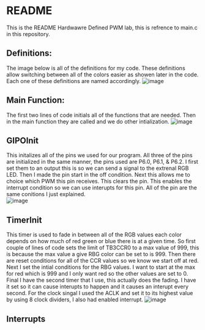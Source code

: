 # README
This is the README Hardwawre Defined PWM lab, this is refrence to main.c in this repository.
## Definitions:
The image below is all of the definitions for my code. These definitions allow switching between all of the colors easier as showen later in the code.
Each one of these definitions are named accordingly.
![image](https://user-images.githubusercontent.com/113445493/234738858-b43476c2-a1ac-44ee-8655-b4261931ba4d.png)

## Main Function:
The first two lines of code initials all of the functions that are needed. Then in the main function they are called and we do other intialization.
![image](https://user-images.githubusercontent.com/113445493/234738988-5a8c01c8-479b-45c2-9d16-91c8bd626a17.png)

## GIPOInit
This initalizes all of the pins we used for our program. All three of the pins are initialized in the same manner, the pins used are P6.0, P6.1, & P6.2. I first set them to an output this is so we can send a signal to the extrenal RGB LED. Then I made the pin start in the off condition. Next this allows me to choice which PWM this pin receives. This clears the pin. This enables the interrupt condition so we can use interupts for this pin. All of the pin are the same conitions I just explained.  
![image](https://user-images.githubusercontent.com/113445493/234740459-09c34917-a622-46ea-bafc-96bd44f96435.png)

## TimerInit
This timer is used to fade in between all of the RGB values each color depends on how much of red green or blue there is at a given time. So first couple of lines of code sets the limit of TB3CCR0 to a max value of 999, this is because the max value a give RBG color can be set to is 999. Then there are reset conditions for all of the CCR values so we know we start off at red. Next I set the intial conditions for the RBG values. I want to start at the max for red which is 999 and I only want red so the other values are set to 0. Final I have the second timer that I use, this actually does the fading. I have it set so it can cause interupts to happen and it causes an interupt every second. For the clock singal I used the ACLK and set it to its highest value by using 8 clock dividers, I also had enabled interrupt.
![image](https://user-images.githubusercontent.com/113445493/234744529-64e37d45-60fd-4f0a-88f9-f2add79a25da.png)
## Interrupts

